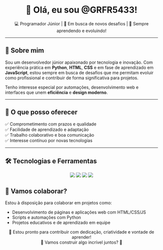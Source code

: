 <h1 align="center">👋 Olá, eu sou @GRFR5433!</h1>

<p align="center">
  💻 Programador Júnior | 🚀 Em busca de novos desafios | 🌱 Sempre aprendendo e evoluindo!
</p>

---

## 🧠 Sobre mim

Sou um desenvolvedor júnior apaixonado por tecnologia e inovação. Com experiência prática em **Python**, **HTML**, **CSS** e em fase de aprendizado em **JavaScript**, estou sempre em busca de desafios que me permitam evoluir como profissional e contribuir de forma significativa para projetos.

Tenho interesse especial por automações, desenvolvimento web e interfaces que unem **eficiência** e **design moderno**.

---

## 💼 O que posso oferecer

✅ Comprometimento com prazos e qualidade  
✅ Facilidade de aprendizado e adaptação  
✅ Trabalho colaborativo e boa comunicação  
✅ Interesse contínuo por novas tecnologias  

---

## 🛠️ Tecnologias e Ferramentas

<div align="center">
  <img src="https://img.shields.io/badge/-Python-3776AB?style=for-the-badge&logo=python&logoColor=white" />
  <img src="https://img.shields.io/badge/-HTML5-E34F26?style=for-the-badge&logo=html5&logoColor=white" />
  <img src="https://img.shields.io/badge/-CSS3-1572B6?style=for-the-badge&logo=css3&logoColor=white" />
  <img src="https://img.shields.io/badge/-JavaScript-F7DF1E?style=for-the-badge&logo=javascript&logoColor=black" />
</div>

## 🤝 Vamos colaborar?

Estou à disposição para colaborar em projetos como:
- Desenvolvimento de páginas e aplicações web com HTML/CSS/JS
- Scripts e automações com Python
- Projetos educativos e de aprendizado em equipe

<p align="center">
  🚀 Estou pronto para contribuir com dedicação, criatividade e vontade de aprender!  
  <br>🌟 Vamos construir algo incrível juntos? 🌟
</p>

